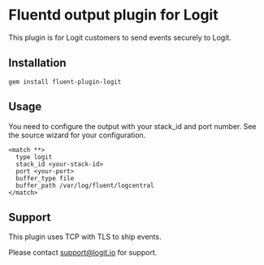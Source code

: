 # Fluentd output plugin for Logit

This plugin is for Logit customers to send events securely to Logit.

## Installation

    gem install fluent-plugin-logit

## Usage

You need to configure the output with your stack_id and port number. See the source wizard for your configuration.

    <match **>
      type logit
      stack_id <your-stack-id>
      port <your-port>
      buffer_type file
      buffer_path /var/log/fluent/logcentral
    </match>

## Support

This plugin uses TCP with TLS to ship events.

Please contact support@logit.io for support.
